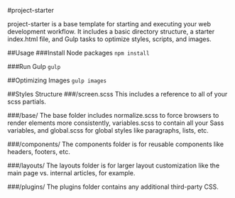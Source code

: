 #project-starter

project-starter is a base template for starting and executing your web development workflow. It includes a basic directory structure, a starter index.html file, and Gulp tasks to optimize styles, scripts, and images.

##Usage
###Install Node packages
`npm install`

###Run Gulp
`gulp`

##Optimizing Images
`gulp images`

##Styles Structure
###/screen.scss
This includes a reference to all of your scss partials.

###/base/
The base folder includes normalize.scss to force browsers to render elements more consistently, variables.scss to contain all your Sass variables, and global.scss for global styles like paragraphs, lists, etc.

###/components/
The components folder is for reusable components like headers, footers, etc.

###/layouts/
The layouts folder is for larger layout customization like the main page vs. internal articles, for example.

###/plugins/
The plugins folder contains any additional third-party CSS.